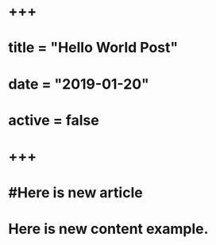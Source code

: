 # +++
# title = "Hello World Post"
# date = "2019-01-20"
# active = false
# +++

# #Here is new article 

# Here is new content example. 

